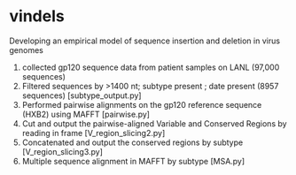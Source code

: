 # vindels
Developing an empirical model of sequence insertion and deletion in virus genomes

1) collected gp120 sequence data from patient samples on LANL (97,000 sequences)
2) Filtered sequences by >1400 nt; subtype present ; date present (8957 sequences) [subtype_output.py]
3) Performed pairwise alignments on the gp120 reference sequence (HXB2) using MAFFT [pairwise.py]
4) Cut and output the pairwise-aligned Variable and Conserved Regions by reading in frame [V_region_slicing2.py]
5) Concatenated and output the conserved regions by subtype [V_region_slicing3.py]
6) Multiple sequence alignment in MAFFT by subtype [MSA.py]

      
